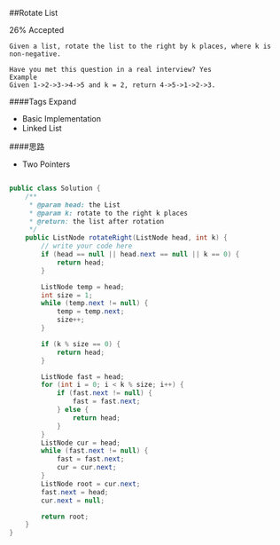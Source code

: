 ##Rotate List

26% Accepted

	Given a list, rotate the list to the right by k places, where k is non-negative.

	Have you met this question in a real interview? Yes
	Example
	Given 1->2->3->4->5 and k = 2, return 4->5->1->2->3.

####Tags Expand
- Basic Implementation
- Linked List

####思路
- Two Pointers


```java

public class Solution {
    /**
     * @param head: the List
     * @param k: rotate to the right k places
     * @return: the list after rotation
     */
    public ListNode rotateRight(ListNode head, int k) {
        // write your code here
        if (head == null || head.next == null || k == 0) {
            return head;
        }

        ListNode temp = head;
        int size = 1;
        while (temp.next != null) {
            temp = temp.next;
            size++;
        }

        if (k % size == 0) {
            return head;
        }

        ListNode fast = head;
        for (int i = 0; i < k % size; i++) {
            if (fast.next != null) {
                fast = fast.next;
            } else {
                return head;
            }
        }
        ListNode cur = head;
        while (fast.next != null) {
            fast = fast.next;
            cur = cur.next;
        }
        ListNode root = cur.next;
        fast.next = head;
        cur.next = null;

        return root;
    }
}


```
